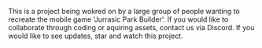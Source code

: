 This is a project being wokred on by a large group of people wanting to recreate the mobile game 'Jurrasic Park Builder'.
If you would like to collaborate through coding or aquiring assets, contact us via Discord.
If you would like to see updates, star and watch this project.
